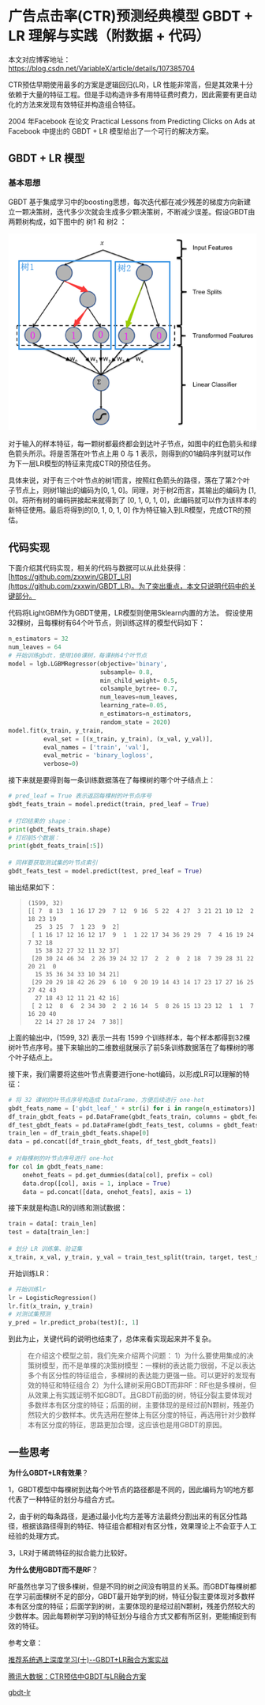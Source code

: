 # 广告点击率(CTR)预测经典模型 GBDT + LR 理解与实践（附数据 + 代码）

本文对应博客地址：https://blog.csdn.net/VariableX/article/details/107385704

CTR预估早期使用最多的方案是逻辑回归(LR)，LR 性能非常高，但是其效果十分依赖于大量的特征工程。但是手动构造许多有用特征费时费力，因此需要有更自动化的方法来发现有效特征并构造组合特征。

2004 年Facebook 在论文 Practical Lessons from Predicting Clicks on Ads at Facebook 中提出的 GBDT + LR 模型给出了一个可行的解决方案。

## GBDT + LR 模型

### 基本思想

GBDT 基于集成学习中的boosting思想，每次迭代都在减少残差的梯度方向新建立一颗决策树，迭代多少次就会生成多少颗决策树，不断减少误差。假设GBDT由两颗树构成，如下图中的 树1 和 树2 ：

![1594867406872](assets/1594867406872.png)

对于输入的样本特征，每一颗树都最终都会到达叶子节点，如图中的红色箭头和绿色箭头所示。将是否落在叶节点上用 0  与 1 表示，则得到的01编码序列就可以作为下一层LR模型的特征来完成CTR的预估任务。

具体来说，对于有三个叶节点的树1而言，按照红色箭头的路径，落在了第2个叶子节点上，则树1输出的编码为[0, 1, 0]。同理，对于树2而言，其输出的编码为 [1, 0]。将所有树的编码拼接起来就得到了 [0, 1, 0, 1, 0]，此编码就可以作为该样本的新特征使用。最后将得到的[0, 1, 0, 1, 0] 作为特征输入到LR模型，完成CTR的预估。

## 代码实现

下面介绍其代码实现，相关的代码与数据可以从此处获得：[https://github.com/zxxwin/GBDT_LR](https://github.com/zxxwin/GBDT_LR)。为了突出重点，本文只说明代码中的关键部分。

代码将LightGBM作为GBDT使用，LR模型则使用Sklearn内置的方法。 假设使用32棵树，且每棵树有64个叶节点，则训练这样的模型代码如下：

```python
n_estimators = 32
num_leaves = 64
# 开始训练gbdt，使用100课树，每课树64个叶节点
model = lgb.LGBMRegressor(objective='binary',
                          subsample= 0.8,
                          min_child_weight= 0.5,
                          colsample_bytree= 0.7,
                          num_leaves=num_leaves,
                          learning_rate=0.05,
                          n_estimators=n_estimators,
                          random_state = 2020)
model.fit(x_train, y_train,
          eval_set = [(x_train, y_train), (x_val, y_val)],
          eval_names = ['train', 'val'],
          eval_metric = 'binary_logloss',
          verbose=0)
```

接下来就是要得到每一条训练数据落在了每棵树的哪个叶子结点上：

```python
# pred_leaf = True 表示返回每棵树的叶节点序号
gbdt_feats_train = model.predict(train, pred_leaf = True)

# 打印结果的 shape：
print(gbdt_feats_train.shape)
# 打印前5个数据：
print(gbdt_feats_train[:5])

# 同样要获取测试集的叶节点索引
gbdt_feats_test = model.predict(test, pred_leaf = True)
```

输出结果如下：

> ```
> (1599, 32)
> [[ 7  8 13  1 16 17 29  7 12  9 16  5 22  4 27  3 21 21 10 12  2 18 23 19
>   25  3 25  7  1 23  9  2]
>  [ 1 16 17 12 16 12 17  9  1  1 22 17 34 36 29 29  7  4 16 19 24  7 32 18
>   15 38 32 27 32 11 32 37]
>  [20 30 24 46 34  2 26 39 24 32 17  2  2  0  2 18  7 39 28 31 22 20 21  0
>   15 35 36 34 33 10 34 21]
>  [29 20 29 18 42 26 29  6 10  9 20 19 14 43 14 17 23 17 27 16 25 27 42 43
>   27 18 43 12 11 21 42 16]
>  [ 2 12  8  6  2 34 30  2  2 16 14  5  8 26 15 13 23 12  1  1  7 16 20 40
>   22 14 27 28 17 24  7 38]]
> ```

上面的输出中，(1599, 32) 表示一共有 1599 个训练样本，每个样本都得到32棵树叶节点序号。接下来输出的二维数组就展示了前5条训练数据落在了每棵树的哪个叶子结点上。

接下来，我们需要将这些叶节点需要进行one-hot编码，以形成LR可以理解的特征：

```python
# 将 32 课树的叶节点序号构造成 DataFrame，方便后续进行 one-hot
gbdt_feats_name = ['gbdt_leaf_' + str(i) for i in range(n_estimators)]
df_train_gbdt_feats = pd.DataFrame(gbdt_feats_train, columns = gbdt_feats_name) 
df_test_gbdt_feats = pd.DataFrame(gbdt_feats_test, columns = gbdt_feats_name)
train_len = df_train_gbdt_feats.shape[0]
data = pd.concat([df_train_gbdt_feats, df_test_gbdt_feats])

# 对每棵树的叶节点序号进行 one-hot
for col in gbdt_feats_name:
    onehot_feats = pd.get_dummies(data[col], prefix = col)
    data.drop([col], axis = 1, inplace = True)
    data = pd.concat([data, onehot_feats], axis = 1)
```

接下来就是构造LR的训练和测试数据：

```python
train = data[: train_len]
test = data[train_len:]

# 划分 LR 训练集、验证集
x_train, x_val, y_train, y_val = train_test_split(train, target, test_size = 0.3, random_state = 2018)
```

开始训练LR：

```python
# 开始训练lr
lr = LogisticRegression()
lr.fit(x_train, y_train)
# 对测试集预测
y_pred = lr.predict_proba(test)[:, 1]
```

到此为止，关键代码的说明也结束了，总体来看实现起来并不复杂。





> 在介绍这个模型之前，我们先来介绍两个问题：
> 1）为什么要使用集成的决策树模型，而不是单棵的决策树模型：一棵树的表达能力很弱，不足以表达多个有区分性的特征组合，多棵树的表达能力更强一些。可以更好的发现有效的特征和特征组合
> 2）为什么建树采用GBDT而非RF：RF也是多棵树，但从效果上有实践证明不如GBDT。且GBDT前面的树，特征分裂主要体现对多数样本有区分度的特征；后面的树，主要体现的是经过前N颗树，残差仍然较大的少数样本。优先选用在整体上有区分度的特征，再选用针对少数样本有区分度的特征，思路更加合理，这应该也是用GBDT的原因。

## 一些思考

**为什么GBDT+LR有效果**？

1，GBDT模型中每棵树到达每个叶节点的路径都是不同的，因此编码为1的地方都代表了一种特征的划分与组合方式。

2，由于树的每条路径，是通过最小化均方差等方法最终分割出来的有区分性路径，根据该路径得到的特征、特征组合都相对有区分性，效果理论上不会亚于人工经验的处理方式。

3，LR对于稀疏特征的拟合能力比较好。

**为什么使用GBDT而不是RF**？

RF虽然也学习了很多棵树，但是不同的树之间没有明显的关系。而GBDT每棵树都在学习前面棵树不足的部分，GBDT最开始学到的树，特征分裂主要体现对多数样本有区分度的特征；后面学到的树，主要体现的是经过前N颗树，残差仍然较大的少数样本。因此每颗树学习到的特征划分与组合方式又都有所区别，更能捕捉到有效的特征。



参考文章：

[推荐系统遇上深度学习(十)--GBDT+LR融合方案实战](https://zhuanlan.zhihu.com/p/37522339)

[腾讯大数据：CTR预估中GBDT与LR融合方案](http://www.cbdio.com/BigData/2015-08/27/content_3750170.htm)

[gbdt-lr](https://github.com/wangru8080/gbdt-lr)

